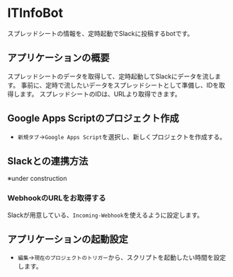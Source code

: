 # ITInfoBot
スプレッドシートの情報を、定時起動でSlackに投稿するbotです。
## アプリケーションの概要
スプレッドシートのデータを取得して、定時起動してSlackにデータを流します。
事前に、定時で流したいデータをスプレッドシートとして準備し、IDを取得します。
スプレッドシートのIDは、URLより取得できます。
## Google Apps Scriptのプロジェクト作成
- `新規タブ`→`Google Apps Script`を選択し、新しくプロジェクトを作成する。
## Slackとの連携方法
※under construction
### WebhookのURLをお取得する
Slackが用意している、`Incoming-Webhook`を使えるように設定します。
## アプリケーションの起動設定
- `編集`→`現在のプロジェクトのトリガー`から、スクリプトを起動したい時間を設定します。
